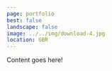 ```yaml
---
page: portfolio
best: false
landscape: false
image: ../../img/download-4.jpg
location: GBR
---
```

Content goes here!

